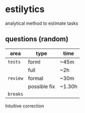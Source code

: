 # estilytics
analytical method to estimate tasks

## questions (random)

| area | type | time |
|-|-|-|
| `tests` | forml | ~45m |
|       | full  | ~2h |
| `review` | formal | ~30m |
|        | possible fix | ~1.30h |
| `breaks` |               |       |


Intuitive correction

